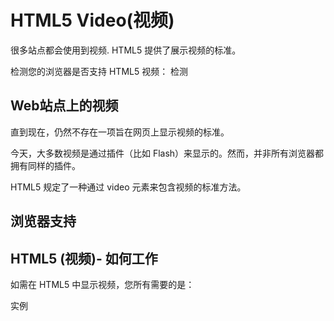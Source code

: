 
# HTML5 Video(视频)
很多站点都会使用到视频. HTML5 提供了展示视频的标准。

检测您的浏览器是否支持 HTML5 视频：
检测

## Web站点上的视频
直到现在，仍然不存在一项旨在网页上显示视频的标准。

今天，大多数视频是通过插件（比如 Flash）来显示的。然而，并非所有浏览器都拥有同样的插件。

HTML5 规定了一种通过 video 元素来包含视频的标准方法。

## 浏览器支持

## HTML5 (视频)- 如何工作
如需在 HTML5 中显示视频，您所有需要的是：

实例